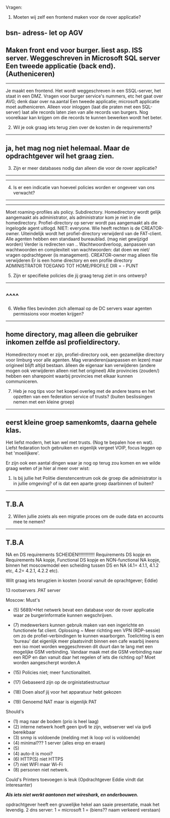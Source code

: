 Vragen:
1. Moeten wij zelf een frontend maken voor de rover applicatie?

bsn- adress- let op AGV
---
Maken front end voor burger. liest asp. ISS server. Weggeschreven in Microsoft SQL server
Een tweede applicatie (back end). (Autheniceren)
---

---
Je maakt een frontend. Het wordt weggeschreven in een SSQL-server, het staat in een DMZ. Vragen voor burger service's nummers, etc het gaat over AVG; denk daar over na.aantal
Een tweede applicatie; microsoft applicatie moet autheniceren. Alleen voor inloggen (laat die praten met een SQL-server) laat alle records laten zien van alle records van burgers. Nog voorelkaar kan krijgen om die records te kunnen bewerken wordt het beter.

2. Wil je ook graag iets terug zien over de kosten in de requirements?

---
ja, het mag nog niet helemaal. Maar de opdrachtgever wil het graag zien.
---


3. Zijn er meer databases nodig dan alleen die voor de rover applicatie?

---

---


4. Is er een indicatie van hoeveel policies worden er ongeveer van ons verwacht?

---

---
Moet roaming-profiles als policy.
Subdirectory. Homedirectory wordt gelijk aangemaakt als administrator, als administrator kom je niet in die homedirectory. Profiel-directory op server wordt pas aangemaakt als die ingelogde agent uitlogd. NIET: everyone. Wie heeft rechten is de CREATOR-owner. Uiteindelijk wordt het profiel-directory verwijderd van de FAT-client. 
Alle agenten hebben een standaard bureaublad. (mag niet gewijzigd worden)
Verder is redirecten van ..
Wachtwoordverloop, aanpassen van wachtwoorden en complexiteit van wachtwoorden: dat doen we niet/ vragen opdrachtgever (is management).
CREATOR-owner mag alleen file verwijderen
Er is een home directory en een profile directory
ADMINISTRATOR TOEGANG TOT HOME/PROFILE DIR = - PUNT


5. Zijn er specifieke policies die jij graag terug ziet in ons ontwerp?

---
^^^^
---



6. Welke files bevinden zich allemaal op de DC servers waar agenten permissions voor moeten krijgen?

---
home directory, mag alleen die gebruiker inkomen zelfde asl profieldirectory.
---
Homedirectory moet er zijn, profiel-directory ook, een gezamelijke directory voor limburg voor alle agenten. Mag veranderen(aanpassen en lezen) maar origineel blijft altijd bestaan. âlleen de eigenaar kan verwijderen (andere mogen ook verwijderen alleen niet het origineel)
Alle provincies (zouden/) hebben een sharepoint waarbij provincies met elkaar kunnen communiceren.


7. Heb je nog tips voor het koepel overleg met de andere teams en het opzetten van een federation service of trusts? (buiten beslissingen nemen met een kleine groep)

---
eerst kleine groep samenkomts, daarna gehele klas.
---
Het liefst modern, het kan wel met trusts. (Nog te bepalen hoe en wat). Liefst fedaration toch gebruiken en eigenlijk vergeet VOIP, focus leggen op het 'moeilijkere'.

Er zijn ook een aantal dingen waar je nog op terug zou komen en we wilde graag weten of je hier al meer over wist:
1. Is bij jullie het Politie dienstencentrum ook de groep die administrator is in jullie omgeving? of is dat een aparte groep daarbinnen of buiten?

---
T.B.A
---


2. Willen jullie zoiets als een migratie proces om de oude data en accounts mee te nemen?

---
T.B.A
---




NA en DS requirements SCHEIDEN!!!!!!!!!!!!!
Requirements DS kopje en Requirements NA kopje, Functional DS kopje en NON-functional NA kopje, binnen het moscowmodel een scheiding tussen DS en NA (4.1= 4.1.1, 4.1.2 etc,  4.2= 4.2.1, 4.2.2 etc).

Wilt graag iets terugzien in kosten (vooral vanuit de oprachtgever; Eddie)

13 rootservers
.PAT server

Moscow:
Must's
- (5) 5689/*Het netwerk bevat een database voor de rover applicatie waar ze burgerinformatie kunnen wegschrijven.
- (7) medewerkers kunnen gebruik maken van een ingerichte en functionele fat client. Oplossing ~ Meer richting een VPN (RDP-sessie) om zo de profiel-verbindingen te kunnen waarborgen. Toelichting is een 'bureau' dat eigenlijk meer plaatsvindt binnen een cafe waarbij ineens een iso moet worden weggeschreven dit duurt dan te lang met een mogelijke GSM verbinding. Vandaar maak met die GSM verbinding naar een RDP en dan vanuit daar het regelen of iets die richting op? Moet worden aangescherpt worden.A

- (15) Policies niet; meer functionaliteit.
- (17) Gebaseerd zijn op de orginistatiestructuur
- (18) Doen alsof jij voor het apparatuur hebt gekozen
- (19) Genoemd NAT maar is eigenlijk PAT

Should's
- (1) mag naar de bodem (prio is heel laag)
- (2) interne netwerk hoeft geen ipv6 te zijn, webserver wel via ipv6 bereikbaar
- (3) snmp is voldoende (melding met ik loop vol is voldoende)
- (4) minimal??? 1 server (alles erop en eraan)
- (5)
- (4) auto-it is mooi?
- (6) HTTP(S) niet HTTPS
- (7) niet WIFI maar Wi-Fi
- (8) personen niet netwerk.

Could's
Printers toevoegen is leuk (Opdrachtgever Eddie vindt dat interesanter)

***Als iets niet werkt aantonen met wireshark, en onderbouwen.***





opdrachtgever heeft een gruwelijke hekel aan saaie presentatie, maak het levendig.
2 dns server:
    1 = microsoft
    1 = (biens?? naam verkeerd verstaan) 
